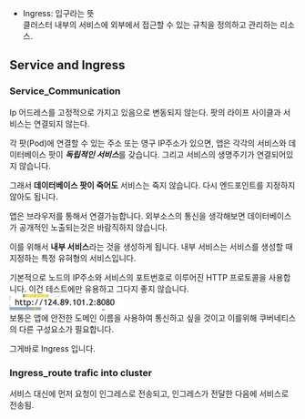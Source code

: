 * Ingress: 입구라는 뜻\
  클러스터 내부의 서비스에 외부에서 접근할 수 있는 규칙을 정의하고 관리하는 리소스.
## Service and Ingress


### Service_Communication
Ip 어드레스를 고정적으로 가지고 있음으로 변동되지 않는다.
팟의 라이프 사이클과 서비스는 연결되지 않는다.

각 팟(Pod)에 연결할 수 있는 주소 또는 영구 IP주소가 있으면, 앱은 각각의
서비스와 데이터베이스 팟이 ***독립적인 서비스***를 갖습니다.
그리고 서비스의 생명주기가 연결되어있지 않습니다.

그래서 **데이터베이스 팟이 죽어도** 서비스는 죽지 않습니다.
다시 엔드포인트를 지정하지 않아도 됩니다.

앱은 브라우저를 통해서 연결가능합니다.
외부소스의 통신을 생각해보면 데이터베이스가 공개적인 노출되는것은 바람직하지 않습니다.

이를 위해서 **내부 서비스**라는 것을 생성하게 됩니다. 내부 서비스는 서비스를 생성할 때 지정하는 특정 유혀형의 서비스입니다.

기본적으로 노드의 IP주소와 서비스의 포트번호로 이루어진 HTTP 프로토콜을 사용합니다. 이건 테스트에만 유용하고 그다지 좋지 않습니다.\
<img src="../../../static/img/img_5.png" alt="쿠버네티스 내부서비스의 URL" width="40%">\
보통은 앱에 안전한 도메인 이름을 사용하여 통신하고 싶을 것이고 이를위해 쿠버네티스의 다른 구성요소가 필요합니다.


그게바로 Ingress 입니다.

### Ingress_route trafic into cluster

서비스 대신에 먼저 요청이 인그레스로 전송되고, 인그레스가 전달한 다음에 서비스로 전송됨.